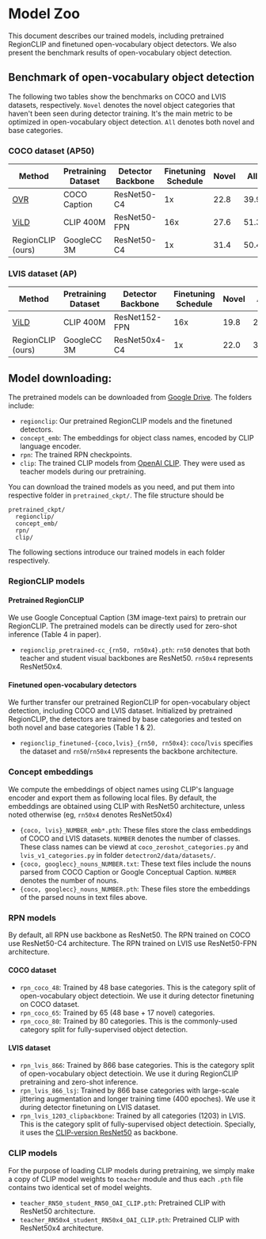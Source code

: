 # Model Zoo

This document describes our trained models, including pretrained RegionCLIP and finetuned open-vocabulary object detectors. We also present the benchmark results of open-vocabulary object detection.

## Benchmark of open-vocabulary object detection

The following two tables show the benchmarks on COCO and LVIS datasets, respectively. `Novel` denotes the novel object categories that haven't been seen during detector training. It's the main metric to be optimized in open-vocabulary object detection. `All` denotes both novel and base categories.

### COCO dataset (AP50)

|         Method        |   Pretraining Dataset  |  Detector Backbone   | Finetuning Schedule | Novel |  All  |
|-----------------------|------------------------|--------------|-------------------|-------|-------|
| [OVR](https://arxiv.org/abs/2011.10678) | COCO Caption | ResNet50-C4  | 1x  | 22.8 | 39.9 |
| [ViLD](https://arxiv.org/abs/2104.13921)| CLIP 400M    | ResNet50-FPN | 16x | 27.6 | 51.3 |
|  RegionCLIP (ours)                      | GoogleCC 3M  | ResNet50-C4  | 1x  | 31.4 | 50.4 |


### LVIS dataset (AP)

|         Method        |   Pretraining Dataset  |  Detector Backbone   | Finetuning Schedule | Novel |  All  |
|-----------------------|------------------------|--------------|-------------------|-------|-------|
| [ViLD](https://arxiv.org/abs/2104.13921)| CLIP 400M    |  ResNet152-FPN | 16x | 19.8 | 28.7 |
|  RegionCLIP (ours)                      | GoogleCC 3M  |  ResNet50x4-C4 | 1x  | 22.0 | 32.3 |



## Model downloading:
The pretrained models can be downloaded from [Google Drive](https://drive.google.com/drive/folders/1hzrJBvcCrahoRcqJRqzkIGFO_HUSJIii?usp=sharing). The folders include:

- `regionclip`: Our pretrained RegionCLIP models and the finetuned detectors.
- `concept_emb`: The embeddings for object class names, encoded by CLIP language encoder.
- `rpn`: The trained RPN checkpoints.
- `clip`: The trained CLIP models from [OpenAI CLIP](https://github.com/openai/CLIP). They were used as teacher models during our pretraining.

You can download the trained models as you need, and put them into respective folder in `pretrained_ckpt/`. The file structure should be
```
pretrained_ckpt/
  regionclip/
  concept_emb/
  rpn/
  clip/
```

The following sections introduce our trained models in each folder respectively.

### RegionCLIP models

#### Pretrained RegionCLIP

We use Google Conceptual Caption (3M image-text pairs) to pretrain our RegionCLIP. The pretrained models can be directly used for zero-shot inference (Table 4 in paper).

- `regionclip_pretrained-cc_{rn50, rn50x4}.pth`: `rn50` denotes that both teacher and student visual backbones are ResNet50. `rn50x4` represents ResNet50x4.


#### Finetuned open-vocabulary detectors

We further transfer our pretrained RegionCLIP for open-vocabulary object detection, including COCO and LVIS dataset. Initialized by pretrained RegionCLIP, the detectors are trained by base categories and tested on both novel and base categories (Table 1 & 2).

- `regionclip_finetuned-{coco,lvis}_{rn50, rn50x4}`: `coco`/`lvis` specifies the dataset and `rn50`/`rn50x4` represents the backbone architecture.


### Concept embeddings

We compute the embeddings of object names using CLIP's language encoder and export them as following local files. By default, the embeddings are obtained using CLIP with ResNet50 architecture, unless noted otherwise (eg, `rn50x4` denotes ResNet50x4)

- `{coco, lvis}_NUMBER_emb*.pth`: These files store the class embeddings of COCO and LVIS datasets. `NUMBER` denotes the number of classes. These class names can be viewd at `coco_zeroshot_categories.py` and `lvis_v1_categories.py` in folder `detectron2/data/datasets/`.
- `{coco, googlecc}_nouns_NUMBER.txt`: These text files include the nouns parsed from COCO Caption or Google Conceptual Caption. `NUMBER` denotes the number of nouns.
- `{coco, googlecc}_nouns_NUMBER.pth`: These files store the embeddings of the parsed nouns in text files above.

### RPN models

By default, all RPN use backbone as ResNet50. The RPN trained on COCO use ResNet50-C4 architecture. The RPN trained on LVIS use ResNet50-FPN architecture.

#### COCO dataset

- `rpn_coco_48`: Trained by 48 base categories. This is the category split of open-vocabulary object detectioin. We use it during detector finetuning on COCO dataset.
- `rpn_coco_65`: Trained by 65 (48 base + 17 novel) categories.
- `rpn_coco_80`: Trained by 80 categories. This is the commonly-used category split for fully-supervised object detection.


#### LVIS dataset

- `rpn_lvis_866`: Trained by 866 base categories. This is the category split of open-vocabulary object detectioin. We use it during RegionCLIP pretraining and zero-shot inference.
- `rpn_lvis_866_lsj`: Trained by 866 base categories with large-scale jittering augmentation and longer training time (400 epoches). We use it during detector finetuning on LVIS dataset.
- `rpn_lvis_1203_clipbackbone`: Trained by all categories (1203) in LVIS. This is the category split of fully-supervised object detectioin. Specially, it uses the [CLIP-version ResNet50](https://github.com/openai/CLIP/blob/main/clip/model.py) as backbone.


### CLIP models

For the purpose of loading CLIP models during pretraining, we simply make a copy of CLIP model weights to `teacher` module and thus each `.pth` file contains two identical set of model weights.

- `teacher_RN50_student_RN50_OAI_CLIP.pth`: Pretrained CLIP with ResNet50 architecture.
- `teacher_RN50x4_student_RN50x4_OAI_CLIP.pth`: Pretrained CLIP with ResNet50x4 architecture.
